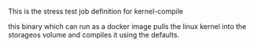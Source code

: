 This is the stress test job definition for kernel-compile

this binary which can run as a docker image pulls the linux kernel into the storageos volume
and compiles it using the defaults.



